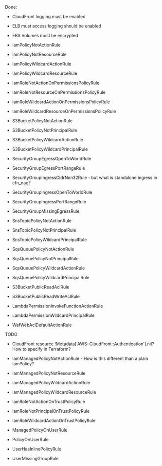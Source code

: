 

Done:
* CloudFront logging must be enabled

* ELB must access logging should be enabled

* EBS Volumes must be encrypted

* IamPolicyNotActionRule
* IamPolicyNotResourceRule
* IamPolicyWildcardActionRule
* IamPolicyWildcardResourceRule

* IamRoleNotActionOnPermissionsPolicyRule
* IamRoleNotResourceOnPermissionsPolicyRule
* IamRoleWildcardActionOnPermissionsPolicyRule
* IamRoleWildcardResourceOnPermissionsPolicyRule

* S3BucketPolicyNotActionRule
* S3BucketPolicyNotPrincipalRule
* S3BucketPolicyWildcardActionRule
* S3BucketPolicyWildcardPrincipalRule

* SecurityGroupEgressOpenToWorldRule
* SecurityGroupEgressPortRangeRule
* SecurityGroupIngressCidrNon32Rule - but what is standalone ingress in cfn_nag?
* SecurityGroupIngressOpenToWorldRule
* SecurityGroupIngressPortRangeRule
* SecurityGroupMissingEgressRule

* SnsTopicPolicyNotActionRule
* SnsTopicPolicyNotPrincipalRule
* SnsTopicPolicyWildcardPrincipalRule

* SqsQueuePolicyNotActionRule
* SqsQueuePolicyNotPrincipalRule
* SqsQueuePolicyWildcardActionRule
* SqsQueuePolicyWildcardPrincipalRule

* S3BucketPublicReadAclRule
* S3BucketPublicReadWriteAclRule

* LambdaPermissionInvokeFunctionActionRule
* LambdaPermissionWildcardPrincipalRule

* WafWebAclDefaultActionRule

TODO
* CloudFront resource !Metadata['AWS::CloudFront::Authentication'].nil?  How to specify in Terraform?

* IamManagedPolicyNotActionRule  - How is this different than a plain IamPolicy?
* IamManagedPolicyNotResourceRule
* IamManagedPolicyWildcardActionRule
* IamManagedPolicyWildcardResourceRule

* IamRoleNotActionOnTrustPolicyRule
* IamRoleNotPrincipalOnTrustPolicyRule
* IamRoleWildcardActionOnTrustPolicyRule

* ManagedPolicyOnUserRule
* PolicyOnUserRule

* UserHasInlinePolicyRule
* UserMissingGroupRule

